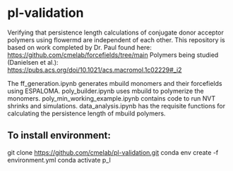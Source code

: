 # pl-validation
Verifying that persistence length calculations of conjugate donor acceptor polymers using flowermd are independent of each other. 
This repository is based on work completed by Dr. Paul found here: https://github.com/cmelab/forcefields/tree/main 
Polymers being studied (Danielsen et al.): https://pubs.acs.org/doi/10.1021/acs.macromol.1c02229#_i2 


The ff_generation.ipynb generates mbuild monomers and their forcefields using ESPALOMA. 
poly_builder.ipynb uses mbuild to polymerize the monomers. 
poly_min_working_example.ipynb contains code to run NVT shrinks and simulations. 
data_analysis.ipynb has the requisite functions for calculating the persistence length of mbuild polymers. 

## To install environment:
git clone https://github.com/cmelab/pl-validation.git 
conda env create -f environment.yml 
conda activate p_l 


